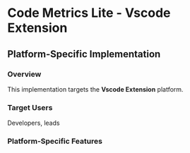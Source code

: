 # Code Metrics Lite - Vscode Extension

## Platform-Specific Implementation

### Overview
This implementation targets the **Vscode Extension** platform.

### Target Users
Developers, leads

### Platform-Specific Features
